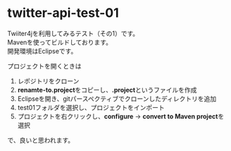 # twitter-api-test-01
Twiiter4jを利用してみるテスト（その1）です。  
Mavenを使ってビルドしております。  
開発環境はEclipseです。

プロジェクトを開くときは

 1. レポジトリをクローン
 1. **renamte-to.project**をコピーし、**.project**というファイルを作成
 1. Eclipseを開き、gitパースペクティブでクローンしたディレクトリを追加
 1. test01フォルダを選択し、プロジェクトをインポート
 1. プロジェクトを右クリックし、**configure** -> **convert to Maven project**を選択

で、良いと思われます。
